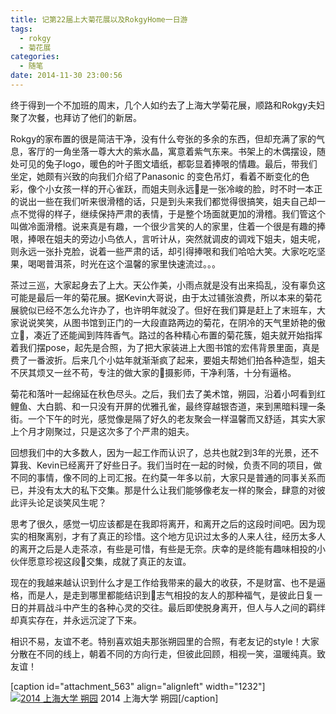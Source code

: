 ```yaml
---
title: 记第22届上大菊花展以及RokgyHome一日游
tags:
  - rokgy
  - 菊花展
categories:
  - 随笔
date: 2014-11-30 23:00:56
---
```


终于得到一个不加班的周末，几个人如约去了上海大学菊花展，顺路和Rokgy夫妇聚了次餐，也拜访了他们的新居。

Rokgy的家布置的很是简洁干净，没有什么夸张的多余的东西，但却充满了家的气息，客厅的一角坐落一尊大大的紫水晶，寓意着紫气东来。书架上的木偶摆设，随处可见的兔子logo，暖色的叶子图文墙纸，都彰显着捧哏的情趣。最后，带我们坐定，她颇有兴致的向我们介绍了Panasonic&nbsp;的变色吊灯，看着不断变化的色彩，像个小女孩一样的开心雀跃，而姐夫则永远是一张冷峻的脸，时不时一本正的说出一些在我们听来很滑稽的话，只是到头来我们都觉得很搞笑，姐夫自己却一点不觉得的样子，继续保持严肃的表情，于是整个场面就更加的滑稽。我们管这个叫做冷面滑稽。说来真是有趣，一个很少言笑的人的家里，住着一个很是有趣的捧哏，捧哏在姐夫的旁边小鸟依人，言听计从，突然就调皮的调戏下姐夫，姐夫呢，则永远一张扑克脸，说着一些严肃的话，却引得捧哏和我们哈哈大笑。大家吃吃坚果，喝喝普洱茶，时光在这个温馨的家里快速流过。。。

茶过三巡，大家起身去了上大。天公作美，小雨点就是没有出来捣乱，没有辜负这可能是最后一年的菊花展。据Kevin大哥说，由于太过铺张浪费，所以本来的菊花展貌似已经不怎么允许办了，也许明年就没了。但好在我们算是赶上了末班车，大家说说笑笑，从图书馆到正门的一大段直路两边的菊花，在阴冷的天气里娇艳的傲立，凑近了还能闻到阵阵香气。路过的各种精心布置的菊花簇，姐夫就开始指挥着我们摆pose，起先是合照，为了把大家装进上大图书馆的宏伟背景里面，真是费了一番波折。后来几个小姑年就渐渐疯了起来，要姐夫帮她们拍各种造型，姐夫不厌其烦又一丝不苟，专注的做大家的摄影师，干净利落，十分有逼格。

菊花和落叶一起绵延在秋色尽头。之后，我们去了美术馆，朔园，沿着小呵看到红鲤鱼、大白鹅、和一只没有开屏的优雅孔雀，最终穿越银杏道，来到黑暗料理一条街。一个下午的时光，感觉像是隔了好久的老友聚会一样温馨而又舒适，其实大家上个月才刚聚过，只是这次多了个严肃的姐夫。

回想我们中的大多数人，因为一起工作而认识了，总共也就2到3年的光景，还不算我、Kevin已经离开了好些日子。我们当时在一起的时候，负责不同的项目，做不同的事情，像不同的上司汇报。在约莫一年多以前，大家只是普通的同事关系而已，并没有太大的私下交集。那是什么让我们能够像老友一样的聚会，肆意的对彼此评头论足谈笑风生呢？

思考了很久，感觉一切应该都是在我即将离开，和离开之后的这段时间吧。因为现实的相聚离别，才有了真正的珍惜。这个地方见识过太多的人来人往，经历太多人的离开之后是人走茶凉，有些是可惜，有些是无奈。庆幸的是终能有趣味相投的小伙伴愿意珍视这段交集，成就了真正的友谊。

现在的我越来越认识到什么才是工作给我带来的最大的收获，不是财富、也不是逼格，而是人，是走到哪里都能结识到志气相投的友人的那种福气，是彼此日复一日的并肩战斗中产生的各种心灵的交往。最后即使脱身离开，但人与人之间的羁绊却真实存在，并永远沉淀了下来。

相识不易，友谊不老。特别喜欢姐夫那张朔园里的合照，有老友记的style！大家分散在不同的线上，朝着不同的方向行走，但彼此回顾，相视一笑，温暖纯真。致友谊！

[caption id="attachment_563" align="alignleft" width="1232"][![2014 上海大学 朔园](http://www.jk-vv.com/wp-content/uploads/2014/11/IMG_1210.jpg)](http://www.jk-vv.com/wp-content/uploads/2014/11/IMG_1210.jpg) 2014 上海大学 朔园[/caption]
